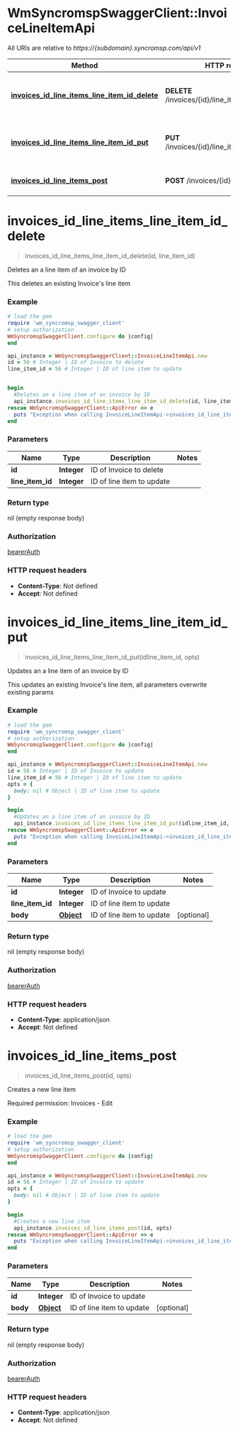 # WmSyncromspSwaggerClient::InvoiceLineItemApi

All URIs are relative to *https://{subdomain}.syncromsp.com/api/v1*

Method | HTTP request | Description
------------- | ------------- | -------------
[**invoices_id_line_items_line_item_id_delete**](InvoiceLineItemApi.md#invoices_id_line_items_line_item_id_delete) | **DELETE** /invoices/{id}/line_items/{line_item_id} | Deletes an a line item of an invoice by ID
[**invoices_id_line_items_line_item_id_put**](InvoiceLineItemApi.md#invoices_id_line_items_line_item_id_put) | **PUT** /invoices/{id}/line_items/{line_item_id} | Updates an a line item of an invoice by ID
[**invoices_id_line_items_post**](InvoiceLineItemApi.md#invoices_id_line_items_post) | **POST** /invoices/{id}/line_items | Creates a new line item

# **invoices_id_line_items_line_item_id_delete**
> invoices_id_line_items_line_item_id_delete(id, line_item_id)

Deletes an a line item of an invoice by ID

This deletes an existing Invoice's line item

### Example
```ruby
# load the gem
require 'wm_syncromsp_swagger_client'
# setup authorization
WmSyncromspSwaggerClient.configure do |config|
end

api_instance = WmSyncromspSwaggerClient::InvoiceLineItemApi.new
id = 56 # Integer | ID of Invoice to delete
line_item_id = 56 # Integer | ID of line item to update


begin
  #Deletes an a line item of an invoice by ID
  api_instance.invoices_id_line_items_line_item_id_delete(id, line_item_id)
rescue WmSyncromspSwaggerClient::ApiError => e
  puts "Exception when calling InvoiceLineItemApi->invoices_id_line_items_line_item_id_delete: #{e}"
end
```

### Parameters

Name | Type | Description  | Notes
------------- | ------------- | ------------- | -------------
 **id** | **Integer**| ID of Invoice to delete | 
 **line_item_id** | **Integer**| ID of line item to update | 

### Return type

nil (empty response body)

### Authorization

[bearerAuth](../README.md#bearerAuth)

### HTTP request headers

 - **Content-Type**: Not defined
 - **Accept**: Not defined



# **invoices_id_line_items_line_item_id_put**
> invoices_id_line_items_line_item_id_put(idline_item_id, opts)

Updates an a line item of an invoice by ID

This updates an existing Invoice's line item, all parameters overwrite existing params

### Example
```ruby
# load the gem
require 'wm_syncromsp_swagger_client'
# setup authorization
WmSyncromspSwaggerClient.configure do |config|
end

api_instance = WmSyncromspSwaggerClient::InvoiceLineItemApi.new
id = 56 # Integer | ID of Invoice to update
line_item_id = 56 # Integer | ID of line item to update
opts = { 
  body: nil # Object | ID of line item to update
}

begin
  #Updates an a line item of an invoice by ID
  api_instance.invoices_id_line_items_line_item_id_put(idline_item_id, opts)
rescue WmSyncromspSwaggerClient::ApiError => e
  puts "Exception when calling InvoiceLineItemApi->invoices_id_line_items_line_item_id_put: #{e}"
end
```

### Parameters

Name | Type | Description  | Notes
------------- | ------------- | ------------- | -------------
 **id** | **Integer**| ID of Invoice to update | 
 **line_item_id** | **Integer**| ID of line item to update | 
 **body** | [**Object**](Object.md)| ID of line item to update | [optional] 

### Return type

nil (empty response body)

### Authorization

[bearerAuth](../README.md#bearerAuth)

### HTTP request headers

 - **Content-Type**: application/json
 - **Accept**: Not defined



# **invoices_id_line_items_post**
> invoices_id_line_items_post(id, opts)

Creates a new line item

Required permission: Invoices - Edit 

### Example
```ruby
# load the gem
require 'wm_syncromsp_swagger_client'
# setup authorization
WmSyncromspSwaggerClient.configure do |config|
end

api_instance = WmSyncromspSwaggerClient::InvoiceLineItemApi.new
id = 56 # Integer | ID of Invoice to update
opts = { 
  body: nil # Object | ID of line item to update
}

begin
  #Creates a new line item
  api_instance.invoices_id_line_items_post(id, opts)
rescue WmSyncromspSwaggerClient::ApiError => e
  puts "Exception when calling InvoiceLineItemApi->invoices_id_line_items_post: #{e}"
end
```

### Parameters

Name | Type | Description  | Notes
------------- | ------------- | ------------- | -------------
 **id** | **Integer**| ID of Invoice to update | 
 **body** | [**Object**](Object.md)| ID of line item to update | [optional] 

### Return type

nil (empty response body)

### Authorization

[bearerAuth](../README.md#bearerAuth)

### HTTP request headers

 - **Content-Type**: application/json
 - **Accept**: Not defined



